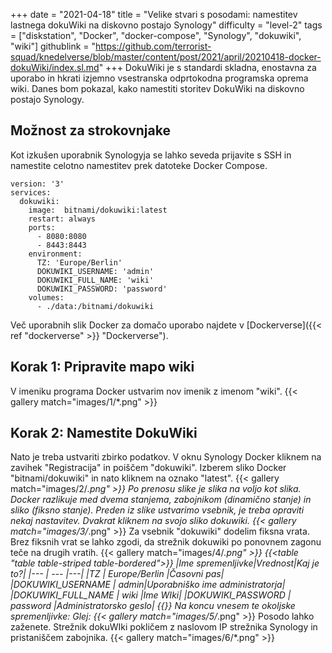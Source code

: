 +++
date = "2021-04-18"
title = "Velike stvari s posodami: namestitev lastnega dokuWiki na diskovno postajo Synology"
difficulty = "level-2"
tags = ["diskstation", "Docker", "docker-compose", "Synology", "dokuwiki", "wiki"]
githublink = "https://github.com/terrorist-squad/knedelverse/blob/master/content/post/2021/april/20210418-docker-dokuWiki/index.sl.md"
+++
DokuWiki je s standardi skladna, enostavna za uporabo in hkrati izjemno vsestranska odprtokodna programska oprema wiki. Danes bom pokazal, kako namestiti storitev DokuWiki na diskovno postajo Synology.
## Možnost za strokovnjake
Kot izkušen uporabnik Synologyja se lahko seveda prijavite s SSH in namestite celotno namestitev prek datoteke Docker Compose.
```
version: '3'
services:
  dokuwiki:
    image:  bitnami/dokuwiki:latest
    restart: always
    ports:
      - 8080:8080
      - 8443:8443
    environment:
      TZ: 'Europe/Berlin'
      DOKUWIKI_USERNAME: 'admin'
      DOKUWIKI_FULL_NAME: 'wiki'
      DOKUWIKI_PASSWORD: 'password'
    volumes:
      - ./data:/bitnami/dokuwiki

```
Več uporabnih slik Docker za domačo uporabo najdete v [Dockerverse]({{< ref "dockerverse" >}} "Dockerverse").
## Korak 1: Pripravite mapo wiki
V imeniku programa Docker ustvarim nov imenik z imenom "wiki".
{{< gallery match="images/1/*.png" >}}

## Korak 2: Namestite DokuWiki
Nato je treba ustvariti zbirko podatkov. V oknu Synology Docker kliknem na zavihek "Registracija" in poiščem "dokuwiki". Izberem sliko Docker "bitnami/dokuwiki" in nato kliknem na oznako "latest".
{{< gallery match="images/2/*.png" >}}
Po prenosu slike je slika na voljo kot slika. Docker razlikuje med dvema stanjema, zabojnikom (dinamično stanje) in sliko (fiksno stanje). Preden iz slike ustvarimo vsebnik, je treba opraviti nekaj nastavitev. Dvakrat kliknem na svojo sliko dokuwiki.
{{< gallery match="images/3/*.png" >}}
Za vsebnik "dokuwiki" dodelim fiksna vrata. Brez fiksnih vrat se lahko zgodi, da strežnik dokuwiki po ponovnem zagonu teče na drugih vratih.
{{< gallery match="images/4/*.png" >}}
{{<table "table table-striped table-bordered">}}
|Ime spremenljivke|Vrednost|Kaj je to?|
|--- | --- |---|
|TZ	| Europe/Berlin	|Časovni pas|
|DOKUWIKI_USERNAME	| admin|Uporabniško ime administratorja|
|DOKUWIKI_FULL_NAME |	wiki	|Ime WIki|
|DOKUWIKI_PASSWORD	| password	|Administratorsko geslo|
{{</table>}}
Na koncu vnesem te okoljske spremenljivke: Glej:
{{< gallery match="images/5/*.png" >}}
Posodo lahko zaženete. Strežnik dokuWIki pokličem z naslovom IP strežnika Synology in pristaniščem zabojnika.
{{< gallery match="images/6/*.png" >}}
